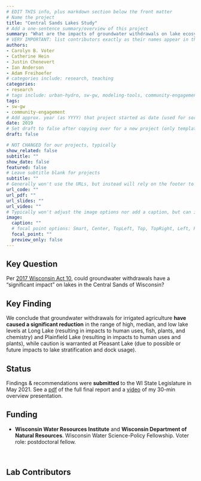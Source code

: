 ```yaml
---
# EDIT THIS info, plus markdown section below the front matter
# Name the project
title: "Central Sands Lakes Study"
# Add a one-sentence summary/overview of this project
summary: "What are the impacts of groundwater withdrawals on lake ecosystems?"
# VERY IMPORTANT: list contributors exactly as their names appear in the person's Author page (e.g., Carolyn B. Voter, Rachel Zobel)
authors:
- Carolyn B. Voter
- Catherine Hein
- Justin Chenevert
- Ian Anderson
- Adam Freihoefer
# categories include: research, teaching
categories:
- research
# tags include: urban-hydro, sw-gw, modeling-tools, community-engagement
tags:
- sw-gw
- community-engagement
# Add approx. year (as YYYY) that project started as date (used for sorting)
date: 2019
# Set draft to false after copying over for a new project (only template/blank remains draft)
draft: false

# NOT CHANGED for our projects, typically
show_related: false
subtitle: ""
show_date: false
featured: false
# Leave subtitle blank for projects
subtitle: ""
# Generally won't use the URLs, but instead will rely on the footer to display related publications and presentations. However, exceptions may occur (e.g., CSLS video).
url_code: ""
url_pdf: ""
url_slides: ""
url_video: ""
# Typically won't adjust the image options nor add a caption, but can if needed.
image:
  caption: ""
  # focal point options: Smart, Center, TopLeft, Top, TopRight, Left, Right, BottomLeft, Bottom, BottomRight
  focal_point: ""
  preview_only: false
---
```

## Key Question
Per [2017 Wisconsin Act 10](https://docs.legis.wisconsin.gov/2017/related/acts/10), could groundwater withdrawals have a “significant impact” on lakes in the Central Sands of Wisconsin?

## Key Finding
We conclude that groundwater withdrawals for irrigated agriculture **have caused a significant reduction** in the range of high, median, and low lake levels at Long Lake (resulting in impacts to human uses, fish, plants, and chemistry) and Plainfield Lake (resulting in impacts to human uses and plants), while caution is warranted at Pleasant Lake (due to possible or future impacts to lake stratification and dock usage).

## Status
Findings & recommendations were **submitted** to the WI State Legislature in May 2021. See a [pdf](https://zenodo.org/records/5708719) of the full final report and a [video](https://widnr.widen.net/view/video/aka5svaemi/DG_Central_Sands_Lakes_Study_Decision_Overview?u=kfkpym) of my 30-min overview presentation.

## Funding
- **Wisconsin Water Resources Institute** and **Wisconsin Department of Natural Resources**. Wisconsin Water Science-Policy Fellowship. Voter role: postdoctoral fellow.

<br>

## Lab Contributors

